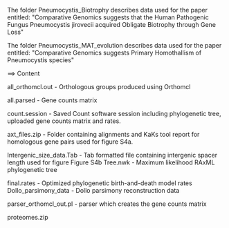 The folder Pneumocystis_Biotrophy describes data used for the paper entitled:
"Comparative Genomics suggests that the Human Pathogenic Fungus Pneumocystis
jirovecii acquired Obligate Biotrophy through Gene Loss"

The folder Pneumocystis_MAT_evolution describes data used for the paper entitled:
"Comparative Genomics
suggests Primary Homothallism of Pneumocystis
species"

==> Content 

all_orthomcl.out    -   Orthologous groups produced using Orthomcl

all.parsed  -    Gene counts matrix

count.session   -   Saved Count software session including phylogenetic tree,
                    uploaded gene counts matrix and rates.

axt_files.zip   -    Folder containing alignments and KaKs tool report for
                    homologous gene pairs used for figure S4a.

Intergenic_size_data.Tab    -  Tab formatted file containing intergenic spacer
                            length used for figure Figure S4b
Tree.nwk    -   Maximum likelihood RAxML phylogenetic tree

final.rates     -   Optimized phylogenetic birth-and-death model rates
Dollo_parsimony_data 	- Dollo parsimony reconstruction data

parser_orthomcl_out.pl - parser which creates the gene counts matrix

proteomes.zip	

